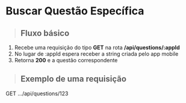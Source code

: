 # Buscar Questão Específica

> ## Fluxo básico

1. Recebe uma requisição do tipo **GET** na rota **/api/questions/:appId**
2. No lugar de :appId espera receber a string criada pelo app mobile
3. Retorna **200** e a questão correspondente

> ## Exemplo de uma requisição

GET .../api/questions/123
